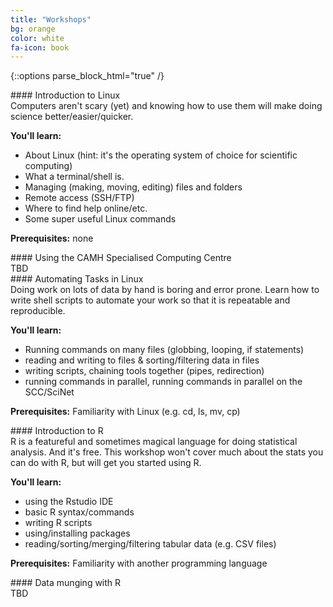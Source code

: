 ```yaml
---
title: "Workshops"
bg: orange
color: white 
fa-icon: book 
---
```


{::options parse_block_html="true" /}

<div class="card">
<div class="card-title">
#### Introduction to Linux
</div>

<div class="card-body">
Computers aren't scary (yet) and knowing how to use them will make doing
science better/easier/quicker.

**You'll learn:** 

 - About Linux (hint: it's the operating system of choice for scientific computing)
 - What a terminal/shell is. 
 - Managing (making, moving, editing) files and folders
 - Remote access (SSH/FTP)
 - Where to find help online/etc.
 - Some super useful Linux commands

**Prerequisites:** none
</div>
</div>

<div class="card">
<div class="card-title">
#### Using the CAMH Specialised Computing Centre
</div>
<div class="card-body">
TBD
</div>
</div>

<div class="card">
<div class="card-title">
#### Automating Tasks in Linux
</div>
<div class="card-body">
Doing work on lots of data by hand is boring and error prone. Learn how to
write shell scripts to automate your work so that it is repeatable and
reproducible. 

**You'll learn:** 

 - Running commands on many files (globbing, looping, if statements)
 - reading and writing to files & sorting/filtering data in files
 - writing scripts, chaining tools together (pipes, redirection)
 - running commands in parallel, running commands in parallel on the SCC/SciNet

**Prerequisites:** Familiarity with Linux (e.g. cd, ls, mv, cp)
</div>
</div>


<div class="card">
<div class="card-title">
#### Introduction to R
</div>
<div class="card-body">
R is a featureful and sometimes magical language for doing statistical
analysis. And it's free. This workshop won't cover much about the stats you can
do with R, but will get you started using R. 

**You'll learn:** 

 - using the Rstudio IDE
 - basic R syntax/commands
 - writing R scripts
 - using/installing packages
 - reading/sorting/merging/filtering tabular data (e.g. CSV files)

**Prerequisites:** Familiarity with another programming language
</div>
</div>


<div class="card">
<div class="card-title">
#### Data munging with R
</div>
<div class="card-body">
TBD
</div>
</div>

